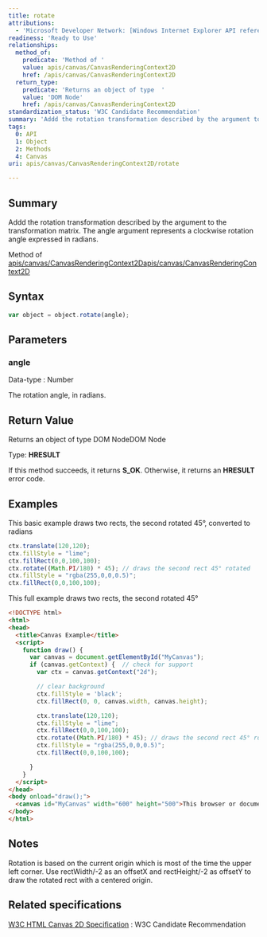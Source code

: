 ```yaml
---
title: rotate
attributions:
  - 'Microsoft Developer Network: [Windows Internet Explorer API reference Article](http://msdn.microsoft.com/en-us/library/ie/hh828809%28v=vs.85%29.aspx)'
readiness: 'Ready to Use'
relationships:
  method_of:
    predicate: 'Method of '
    value: apis/canvas/CanvasRenderingContext2D
    href: /apis/canvas/CanvasRenderingContext2D
  return_type:
    predicate: 'Returns an object of type  '
    value: 'DOM Node'
    href: /apis/canvas/CanvasRenderingContext2D
standardization_status: 'W3C Candidate Recommendation'
summary: 'Addd the rotation transformation described by the argument to the transformation matrix. The angle argument represents a clockwise rotation angle expressed in radians.'
tags:
  0: API
  1: Object
  2: Methods
  4: Canvas
uri: apis/canvas/CanvasRenderingContext2D/rotate

---
```

## Summary

Addd the rotation transformation described by the argument to the transformation matrix. The angle argument represents a clockwise rotation angle expressed in radians.

Method of [apis/canvas/CanvasRenderingContext2D](/apis/canvas/CanvasRenderingContext2D)[apis/canvas/CanvasRenderingContext2D](/apis/canvas/CanvasRenderingContext2D)

## Syntax

``` js
var object = object.rotate(angle);
```

## Parameters

### angle

 Data-type
:   Number

 The rotation angle, in radians.

## Return Value

Returns an object of type DOM NodeDOM Node

Type: **HRESULT**

If this method succeeds, it returns **S\_OK**. Otherwise, it returns an **HRESULT** error code.

## Examples

This basic example draws two rects, the second rotated 45°, converted to radians

``` js
ctx.translate(120,120);
ctx.fillStyle = "lime";
ctx.fillRect(0,0,100,100);
ctx.rotate((Math.PI/180) * 45); // draws the second rect 45° rotated
ctx.fillStyle = "rgba(255,0,0,0.5)";
ctx.fillRect(0,0,100,100);
```

This full example draws two rects, the second rotated 45°

``` html
<!DOCTYPE html>
<html>
<head>
  <title>Canvas Example</title>
  <script>
    function draw() {
      var canvas = document.getElementById("MyCanvas");
      if (canvas.getContext) {  // check for support
        var ctx = canvas.getContext("2d");

        // clear background
        ctx.fillStyle = 'black';
        ctx.fillRect(0, 0, canvas.width, canvas.height);

        ctx.translate(120,120);
        ctx.fillStyle = "lime";
        ctx.fillRect(0,0,100,100);
        ctx.rotate((Math.PI/180) * 45); // draws the second rect 45° rotated
        ctx.fillStyle = "rgba(255,0,0,0.5)";
        ctx.fillRect(0,0,100,100);

      }
    }
  </script>
</head>
<body onload="draw();">
  <canvas id="MyCanvas" width="600" height="500">This browser or document mode doesn't support canvas</canvas>
</body>
</html>
```

## Notes

Rotation is based on the current origin which is most of the time the upper left corner. Use rectWidth/-2 as an offsetX and rectHeight/-2 as offsetY to draw the rotated rect with a centered origin.

## Related specifications

[W3C HTML Canvas 2D Specification](http://www.w3.org/TR/2012/CR-2dcontext-20121217/)
:   W3C Candidate Recommendation
